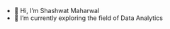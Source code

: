 - 👋 Hi, I’m Shashwat Maharwal
- 🌱 I’m currently exploring the field of Data Analytics


<!---
shashwatmaharwal/shashwatmaharwal is a ✨ special ✨ repository because its `README.md` (this file) appears on your GitHub profile.
You can click the Preview link to take a look at your changes.
--->

